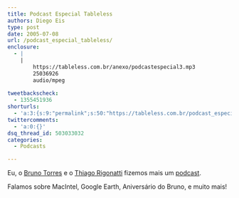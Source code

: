 ```yaml
---
title: Podcast Especial Tableless
authors: Diego Eis
type: post
date: 2005-07-08
url: /podcast_especial_tableless/
enclosure:
  - |
    |
        https://tableless.com.br/anexo/podcastespecial3.mp3
        25036926
        audio/mpeg
        
tweetbackscheck:
  - 1355451936
shorturls:
  - 'a:3:{s:9:"permalink";s:50:"https://tableless.com.br/podcast_especial_tableless";s:7:"tinyurl";s:26:"https://tinyurl.com/4yc8tnw";s:4:"isgd";s:19:"https://is.gd/IXbW9i";}'
twittercomments:
  - 'a:0:{}'
dsq_thread_id: 503033032
categories:
  - Podcasts

---
```

Eu, o [Bruno Torres][1] e o [Thiago Rigonatti][2] fizemos mais um [podcast][3]. 

Falamos sobre MacIntel, Google Earth, Aniversário do Bruno, e muito mais!

 [1]: https://www.brunotorres.net
 [2]: https://www.mobilelife.com.br/
 [3]: https://tableless.com.br/anexo/podcastespecial3.mp3